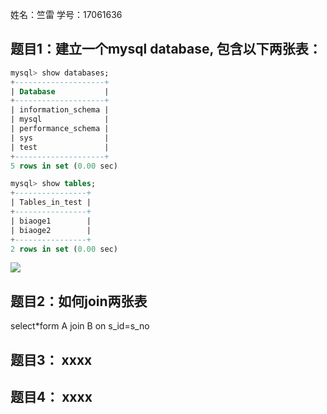 姓名：竺雷 学号：17061636
## 题目1：建立一个mysql database, 包含以下两张表：

```sql
mysql> show databases;
+--------------------+
| Database           |
+--------------------+
| information_schema |
| mysql              |
| performance_schema |
| sys                |
| test               |
+--------------------+
5 rows in set (0.00 sec)
```
```sql
mysql> show tables;
+----------------+
| Tables_in_test |
+----------------+
| biaoge1        |
| biaoge2        |
+----------------+
2 rows in set (0.00 sec)
```
![](https://github.com/harunoluna/mysql-test-1/blob/master/test%20table.JPG) 

## 题目2：如何join两张表
select*form A join B on s_id=s_no

## 题目3： xxxx

## 题目4： xxxx

